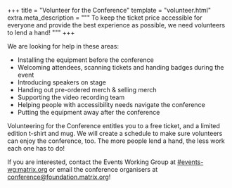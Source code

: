 +++
title = "Volunteer for the Conference"
template = "volunteer.html"
extra.meta_description = """
To keep the ticket price accessible for everyone and provide the best experience as possible, we need volunteers to lend a hand!
"""
+++

We are looking for help in these areas:

- Installing the equipment before the conference
- Welcoming attendees, scanning tickets and handing badges during the event
- Introducing speakers on stage
- Handing out pre-ordered merch & selling merch
- Supporting the video recording team
- Helping people with accessibility needs navigate the conference
- Putting the equipment away after the conference

Volunteering for the Conference entitles you to a free ticket, and a limited edition t-shirt and mug.
We will create a schedule to make sure volunteers can enjoy the conference, too.
The more people lend a hand, the less work each one has to do!

If you are interested, contact the Events Working Group at [#events-wg:matrix.org](https://matrix.to/#/#events-wg:matrix.org) or email the conference organisers at [conference@foundation.matrix.org](mailto:conference@foundation.matrix.org?subject=Volunteering+for+the+Conference)!
